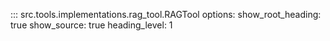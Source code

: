::: src.tools.implementations.rag_tool.RAGTool
    options:
        show_root_heading: true
        show_source: true
        heading_level: 1